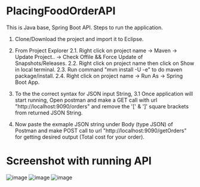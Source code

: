 # PlacingFoodOrderAPI
This is Java base, Spring Boot API.
Steps to run the application.
1. Clone/Download the project and import it to Eclipse.
2. From Project Explorer 
  2.1. Right click on project name -> Maven -> Update Project.. -> Check Offile && Force Update of Snapshots/Releases.
  2.2. Right click on project name then click on Show in local terminal.
  2.3. Run command "mvn install -U -e" to do maven package/install.
  2.4. Right click on project name -> Run As -> Spring Boot App.

3. To the the correct syntax for JSON input String,
   3.1 Once application will start running, Open postman and make a GET call with url "http://localhost:9090/orders" and remove the '[' & ']' square brackets from returned JSON String.
4. Now paste the exmaple JSON string under Body (type JSON) of Postman and make POST call to url "http://localhost:9090/getOrders" for getting desired output (Total cost for your order).








# Screenshot with running API
![image](https://user-images.githubusercontent.com/26317224/125168984-cc75a100-e1c5-11eb-81b1-5ae830d8a9be.png)
![image](https://user-images.githubusercontent.com/26317224/125168977-c8498380-e1c5-11eb-8c01-45ddcee26cce.png)
![image](https://user-images.githubusercontent.com/26317224/125168986-cc75a100-e1c5-11eb-814b-978fe2b88aa0.png)
